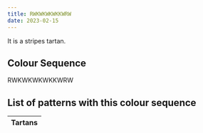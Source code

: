```yaml
---
title: RWKWKWKWKKWRW
date: 2023-02-15
---
```

<no value>

It is a <no value> stripes tartan.


## Colour Sequence
RWKWKWKWKKWRW

## List of patterns with this colour sequence

| Tartans |
|---------------|
